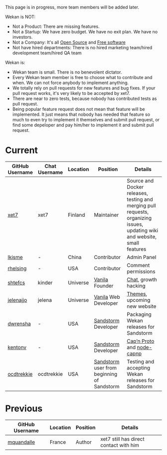 This page is in progress, more team members will be added later.

Wekan is NOT:

* Not a Product: There are missing features.
* Not a Startup: We have zero budget. We have no exit plan. We have no investors.
* Not a Company: It's all [Open Source](https://en.wikipedia.org/wiki/Open-source_software) and [Free software](https://en.wikipedia.org/wiki/Free_software)
* Not have hired departments: There is no hired marketing team/hired development team/hired QA team

Wekan is:

* Wekan team is small. There is no benevolent dictator.
* Every Wekan team member is free to choose what to contribute and when.
  We can not force anybody to implement anything.
* We totally rely on pull requests for new features and bug fixes. If your pull request
  works, it's very likely to be accepted by xet7.
* There are near to zero tests, because nobody has contributed tests as pull request.
* Being popular feature request does not mean that feature will be implemented.
  It just means that nobody has needed that feature so much to even try to implement 
  it themselves and submit pull request, or find some depeloper and pay him/her to 
  implement it and submit pull request.

# Current

GitHub Username | Chat Username | Location | Position | Details
------------ | ------------- | ------------ | ------------ | ------------
[xet7](https://github.com/xet7) | xet7 | Finland | Maintainer | Source and Docker releases, testing and merging pull requests, organizing issues, updating wiki and website, small features
[lkisme](https://github.com/lkisme) | - | China | Contributor | Admin Panel
[rhelsing](https://github.com/rhelsing) | - | USA | Contributor | Comment permissions
[shtefcs](https://github.com/shtefcs) | kinder | Universe | [Vanila](https://vanila.io) Founder | [Chat](https://chat.vanila.io/channel/wekan), growth hacking
[jelenajjo](https://github.com/jelenajjo) | jelena | Universe | [Vanila](https://vanila.io) Web Developer |  [Themes](https://github.com/wekan/wekan/issues/781), upcoming new website
[dwrensha](https://github.com/dwrensha) | - | USA | [Sandstorm](https://sandstorm.io) Developer | Packaging Wekan releases for Sandstorm
[kentonv](https://github.com/kentonv) | - | USA | [Sandstorm](https://sandstorm.io) Developer | [Cap’n Proto](https://capnproto.org) and [node-capnp](https://github.com/kentonv/node-capnp)
[ocdtrekkie](https://github.com/dwrensha) | ocdtrekkie | USA | [Sandstorm](https://sandstorm.io) user from beginning of Sandstorm | Testing and accepting Wekan releases for Sandstorm

# Previous

GitHub Username | Location | Position | Details
------------ | ------------- | ------------ | ------------
[mquandalle](https://github.com/mquandalle) | France | Author | xet7 still has direct contact with him